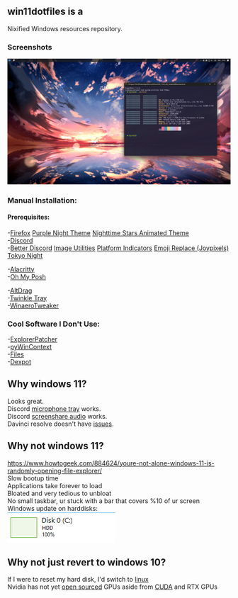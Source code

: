 ## win11dotfiles is a
Nixified Windows resources repository.
### Screenshots
![screenshot](./meta/screenshot.png)

### Manual Installation:
#### Prerequisites:
-[Firefox](https://www.mozilla.org/en-US/firefox/new/)
[Purple Night Theme](https://addons.mozilla.org/en-US/firefox/addon/purple-night-theme/)
[Nighttime Stars Animated Theme](https://addons.mozilla.org/en-US/firefox/addon/nighttime-stars-animated-theme/)  
-[Discord](https://discord.com/)  
-[Better Discord](https://betterdiscord.app/)
[Image Utilities](https://betterdiscord.app/plugin/ImageUtilities)
[Platform Indicators](https://betterdiscord.app/plugin/PlatformIndicators)
[Emoji Replace (Joypixels)](https://betterdiscord.app/theme/EmojiReplace)
[Tokyo Night](https://betterdiscord.app/theme/Tokyo%20Night)

-[Alacritty](https://github.com/alacritty/alacritty)  
-[Oh My Posh](https://github.com/jandedobbeleer/oh-my-posh)  

-[AltDrag](https://github.com/stefansundin/altdrag/)  
-[Twinkle Tray](https://www.microsoft.com/store/productid/9PLJWWSV01LK)  
-[WinaeroTweaker](https://winaero.com/winaero-tweaker/)  
 
###  Cool Software I Don't Use:  
-[ExplorerPatcher](https://github.com/valinet/ExplorerPatcher)  
-[pyWinContext](https://github.com/VodBox/pyWinContext)  
-[Files](https://github.com/files-community/files/)  
-[Dexpot](https://www.dexpot.de/?lang=en)  
 
## Why windows 11? 
Looks great.  
Discord [microphone tray](https://support.discord.com/hc/en-us/community/posts/12587717927703--Linux-Icon-Tray) works.  
Discord [screenshare audio](https://support.discord.com/hc/en-us/community/posts/360050971374-Linux-Screen-Share-Sound-Support) works.  
Davinci resolve doesn't have [issues](https://youtu.be/F1dOZ_CJPfc?si=Qq6dRz0yC-h9-eQd).  

## Why not windows 11?
https://www.howtogeek.com/884624/youre-not-alone-windows-11-is-randomly-opening-file-explorer/  
Slow bootup time  
Applications take forever to load  
Bloated and very tedious to unbloat  
No small taskbar, ur stuck with a bar that covers %10 of ur screen  
Windows update on harddisks:  
![](./meta/windows_update.PNG)  

## Why not just revert to windows 10?  
If I were to reset my hard disk, I'd switch to [linux](https://github.com/s8seer/dotfiles)  
Nvidia has not yet [open sourced](https://developer.nvidia.com/blog/nvidia-releases-open-source-gpu-kernel-modules/) GPUs aside from [CUDA](https://developer.nvidia.com/cuda-gpus) and RTX GPUs
  
